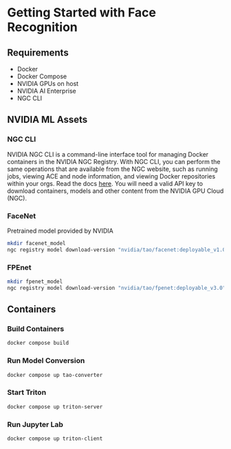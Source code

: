# Getting Started with Face Recognition

## Requirements

- Docker
- Docker Compose
- NVIDIA GPUs on host
- NVIDIA AI Enterprise
- NGC CLI

## NVIDIA ML Assets

### NGC CLI

NVIDIA NGC CLI is a command-line interface tool for managing Docker containers in the NVIDIA NGC Registry. With NGC CLI, you can perform the same operations that are available from the NGC website, such as running jobs, viewing ACE and node information, and viewing Docker repositories within your orgs. Read the docs [here](https://docs.ngc.nvidia.com/cli/index.html). You will need a valid API key to download containers, models and other content from the NVIDIA GPU Cloud (NGC).

### FaceNet

Pretrained model provided by NVIDIA

```sh
mkdir facenet_model
ngc registry model download-version "nvidia/tao/facenet:deployable_v1.0" --dest facenet_model
```

### FPEnet

```sh
mkdir fpenet_model
ngc registry model download-version "nvidia/tao/fpenet:deployable_v3.0" --dest fpenet_model
```

## Containers

### Build Containers

```sh
docker compose build
```

### Run Model Conversion

```sh
docker compose up tao-converter
```

### Start Triton

```sh
docker compose up triton-server
```

### Run Jupyter Lab

```sh
docker compose up triton-client
```
